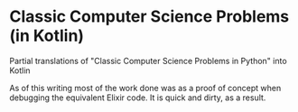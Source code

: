 # Classic Computer Science Problems (in Kotlin)
Partial translations of "Classic Computer Science Problems in Python" into Kotlin 

As of this writing most of the work done was as a proof of concept when debugging the equivalent Elixir code. It is quick and dirty, as a result.

